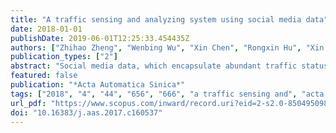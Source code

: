 ```yaml
---
title: "A traffic sensing and analyzing system using social media data"
date: 2018-01-01
publishDate: 2019-06-01T12:25:33.454435Z
authors: ["Zhihao Zheng", "Wenbing Wu", "Xin Chen", "Rongxin Hu", "Xin Liu", "Pu Wang"]
publication_types: ["2"]
abstract: "Social media data, which encapsulate abundant traffic status information, have gradually become an important data source for sensing traffic status. The information recorded by human language contains a large amount of causality analysis and multi-angle descriptions of the traffic condition, acting as a powerful supplement to traditional traffic information collecting methods. Employing Sina Weibo as a main data source, we apply SVM algorithm, CRF algorithm and event extracting model for classification, named entity recognition and events extraction of microblogs. We develop a traffic sensing and visualizing system, which can collect public opinion, situations, scales and even origins of traffic incidents for transportation agency. Furthermore, this system can provide traffic information for the transportation department in the area which lack traffic detectors."
featured: false
publication: "*Acta Automatica Sinica*"
tags: ["2018", "4", "44", "656", "666", "a traffic sensing and", "acta automatica sinica", "analyzing", "chen xin", "citation zheng zhi-hao", "data", "data visualization", "hu rong-xin", "liu xin", "machine learning", "named entity recognition", "social transportation", "system using social media", "text classification", "wang pu", "wu wen-bing"]
url_pdf: "https://www.scopus.com/inward/record.uri?eid=2-s2.0-85049509828&doi=10.16383%2Fj.aas.2017.c160537&partnerID=40&md5=1e6417e5d1761d23af4ce7f438ee98a8"
doi: "10.16383/j.aas.2017.c160537"
---
```


